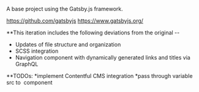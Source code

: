 A base project using the Gatsby.js framework.

https://github.com/gatsbyjs
https://www.gatsbyjs.org/

**This iteration includes the following deviations from the original -- 

* Updates of file structure and organization
* SCSS integration
* Navigation component with dynamically generated links and titles via GraphQL



**TODOs:
*implement Contentful CMS integration
*pass through variable src to <Image> component
